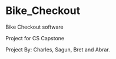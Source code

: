 # Bike_Checkout

Bike Checkout software

Project for CS Capstone

Project By: Charles, Sagun, Bret and Abrar.